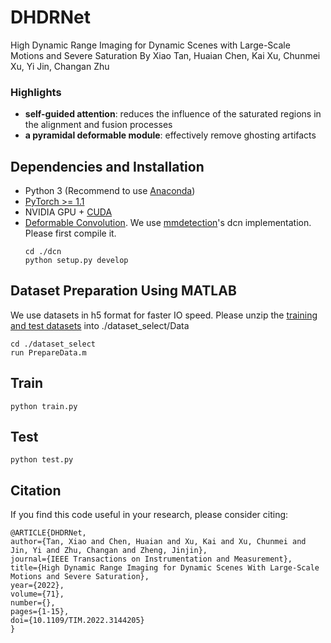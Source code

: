 # DHDRNet
High Dynamic Range Imaging for Dynamic Scenes  with Large-Scale Motions and Severe Saturation
By Xiao Tan, Huaian Chen, Kai Xu, Chunmei Xu, Yi Jin, Changan Zhu

### Highlights
- **self-guided attention**: reduces the influence of the saturated regions in the alignment and fusion processes
- **a pyramidal deformable module**: effectively remove ghosting artifacts

## Dependencies and Installation

- Python 3 (Recommend to use [Anaconda](https://www.anaconda.com/download/#linux))
- [PyTorch >= 1.1](https://pytorch.org/)
- NVIDIA GPU + [CUDA](https://developer.nvidia.com/cuda-downloads)
- [Deformable Convolution](https://arxiv.org/abs/1703.06211). We use [mmdetection](https://github.com/open-mmlab/mmdetection)'s dcn implementation. Please first compile it.
  ```
  cd ./dcn
  python setup.py develop
  ```

## Dataset Preparation Using MATLAB
We use datasets in h5 format for faster IO speed. 
Please unzip the [training and test datasets](https://cseweb.ucsd.edu/~viscomp/projects/SIG17HDR/) into ./dataset_select/Data
  ```
  cd ./dataset_select
  run PrepareData.m
  ```

## Train
  ```
  python train.py
  ```

## Test
  ```
  python test.py
  ```
  
## Citation
If you find this code useful in your research, please consider citing:
  ```
  @ARTICLE{DHDRNet,
  author={Tan, Xiao and Chen, Huaian and Xu, Kai and Xu, Chunmei and Jin, Yi and Zhu, Changan and Zheng, Jinjin},
  journal={IEEE Transactions on Instrumentation and Measurement}, 
  title={High Dynamic Range Imaging for Dynamic Scenes With Large-Scale Motions and Severe Saturation}, 
  year={2022},
  volume={71},
  number={},
  pages={1-15},
  doi={10.1109/TIM.2022.3144205}
  }
  ```
